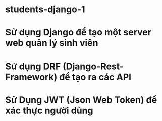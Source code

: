 ﻿# students-django-1
# Sử dụng Django để tạo một server web quản lý sinh viên
# Sử dụng DRF (Django-Rest-Framework) để tạo ra các API
# Sử Dụng JWT (Json Web Token) để xác thực người dùng
